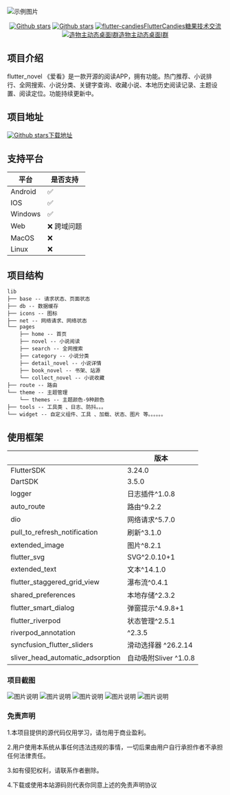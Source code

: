 ![示例图片](https://m.qpic.cn/psc?/V13kbO6L1NnSEN/LiySpxowE0yeWXwBdXN*STQ.Aqq*ouV8lzjkVT0hQzfHSa8Cw3Teo5Lt5YnKhxap1gzFFdwJHMxLJRyCdr4KIhlvFs0Hri7JBdfKPDOubiQ!/b&bo=AAqQAQAKkAEFFzQ!&rf=viewer_4)

<p align="center">
    <a href='https://github.com/fluttercandies/flutter_novel'><img alt="Github stars" src="https://img.shields.io/github/stars/fluttercandies/flutter_novel?logo=github"></a>
    <a href='https://github.com/fluttercandies/flutter_novel'><img alt="Github stars" src="https://img.shields.io/github/forks/fluttercandies/flutter_novel?logo=github"></a>
    <a target="_blank" href="https://jq.qq.com/?_wv=1027&k=5bcc0gy"><img border="0" src="https://pub.idqqimg.com/wpa/images/group.png" alt="flutter-candies" title="flutter-candies">FlutterCandies糖果技术交流</a>
    <a target="_blank" href="https://qm.qq.com/cgi-bin/qm/qr?k=mYfvheURi3cqPskrWXaLddE5MyslIIy8&jump_from=webapi&authKey=pGJ8ddoO9qrnRY0AKs7pEML06J4s02WaJRs0KDJsDQju9kw8GYX0WevrACX96c8o"><img border="0" src="https://pub.idqqimg.com/wpa/images/group.png" alt="造物主动态桌面Ⅰ群" title="造物主动态桌面Ⅰ群">造物主动态桌面Ⅰ群</a>
</p>

## 项目介绍

flutter_novel 《爱看》是一款开源的阅读APP，拥有功能。热门推荐、小说排行、全网搜索、小说分类、关键字查询、收藏小说、本地历史阅读记录、主题设置、阅读定位。功能持续更新中。

## 项目地址


<a href='https://github.com/7-bit11/novel_flutter_bit_source/blob/main/%E7%88%B1%E7%9C%8Bv1.1.7.apk'><img alt="Github stars" src="https://img.shields.io/github/stars/7-bit11/novel_flutter_bit_source?logo=github">下载地址</a>

## 支持平台

| 平台                           | 是否支持
|------------------------------- | ---------------------------
| Android                        |  ✅
| IOS                            |  ✅
| Windows                        |  ✅
| Web                            |  ❌ 跨域问题
| MacOS                          |  ❌
| Linux                          |  ❌


## 项目结构

```
lib
├── base -- 请求状态、页面状态
├── db -- 数据缓存
├── icons -- 图标
├── net -- 网络请求、网络状态
└── pages
    ├── home -- 首页
    ├── novel -- 小说阅读
    ├── search -- 全网搜索
    ├── category -- 小说分类
    ├── detail_novel -- 小说详情
    ├── book_novel -- 书架、站源
    └── collect_novel -- 小说收藏
├── route -- 路由
└── theme -- 主题管理
    └── themes -- 主题颜色-9种颜色
├── tools -- 工具类 、日志、防抖。。。
└── widget -- 自定义组件、工具 、加载、状态、图片 等。。。。。。
```

## 使用框架

|                                | 版本
|------------------------------- | ---------------------------
| FlutterSDK                     |  3.24.0
| DartSDK                        |  3.5.0
| logger                         |  日志插件^1.0.8
| auto_route                     |  路由^9.2.2 
| dio                            |  网络请求^5.7.0
| pull_to_refresh_notification   |  刷新^3.1.0
| extended_image                 |  图片^8.2.1
| flutter_svg                    |  SVG^2.0.10+1
| extended_text                  |  文本^14.1.0
| flutter_staggered_grid_view    |  瀑布流^0.4.1
| shared_preferences             |  本地存储^2.3.2
| flutter_smart_dialog           |  弹窗提示^4.9.8+1
| flutter_riverpod               |  状态管理^2.5.1
| riverpod_annotation            |  ^2.3.5
| syncfusion_flutter_sliders     |  滑动选择器 ^26.2.14
| sliver_head_automatic_adsorption| 自动吸附Sliver ^1.0.8

### 项目截图

![图片说明](./assets/images/488_1x_shots_so.png)
![图片说明](./assets/images/660_1x_shots_so.png)
![图片说明](./assets/images/970_1x_shots_so.png)
![图片说明](./assets/images/300_1x_shots_so.png)
![图片说明](./assets/images/305shots_so.png)

### 免责声明

1.本项目提供的源代码仅用学习，请勿用于商业盈利。

2.用户使用本系统从事任何违法违规的事情，一切后果由用户自行承担作者不承担任何法律责任。

3.如有侵犯权利，请联系作者删除。

4.下载或使用本站源码则代表你同意上述的免责声明协议

